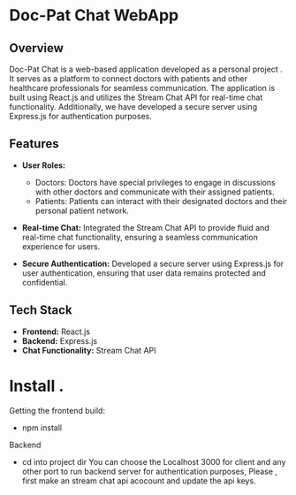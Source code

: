 # Doc-Pat Chat WebApp 



## Overview

Doc-Pat Chat is a web-based application developed as a personal project . It serves as a platform to connect doctors with patients and other healthcare professionals for seamless communication. The application is built using React.js and utilizes the Stream Chat API for real-time chat functionality. Additionally, we have developed a secure server using Express.js for authentication purposes.

## Features

- **User Roles:**
  - Doctors: Doctors have special privileges to engage in discussions with other doctors and communicate with their assigned patients.
  - Patients: Patients can interact with their designated doctors and their personal patient network.

- **Real-time Chat:** Integrated the Stream Chat API to provide fluid and real-time chat functionality, ensuring a seamless communication experience for users.

- **Secure Authentication:** Developed a secure server using Express.js for user authentication, ensuring that user data remains protected and confidential.

## Tech Stack

- **Frontend:** React.js
- **Backend:** Express.js
- **Chat Functionality:** Stream Chat API
# Install .
Getting the frontend build:
 - npm install 

Backend 
  - cd into project dir
You can choose the Localhost 3000 for client and any other port to run backend server for authentication purposes, Please , first make an stream chat api acocount and update the api keys.
